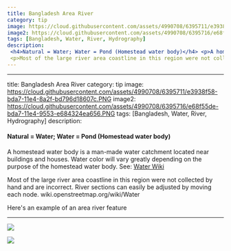 ```yaml
---
title: Bangladesh Area River
category: tip
image: https://cloud.githubusercontent.com/assets/4990708/6395711/e3938f58-bda7-11e4-8a2f-bd796d18607c.PNG
image2: https://cloud.githubusercontent.com/assets/4990708/6395716/e68f55de-bda7-11e4-9553-e684324ea656.PNG
tags: [Bangladesh, Water, River, Hydrography]
description:
 <h4>Natural = Water; Water = Pond (Homestead water body)</h4> <p>A homestead water body is a man-made water catchment located near buildings and houses. Water color will vary greatly depending on the purpose of the homestead water body. See: <a href="wiki.openstreetmap.org/wiki/Water">Water Wiki</a></p>
 <p>Most of the large river area coastline in this region were not collected by hand and are incorrect. River sections can easily be adjusted by moving each node. wiki.openstreetmap.org/wiki/Water</p> <p>Here's an example of an area river feature</p>
---
```

---
title: Bangladesh Area River
category: tip
image: https://cloud.githubusercontent.com/assets/4990708/6395711/e3938f58-bda7-11e4-8a2f-bd796d18607c.PNG
image2: https://cloud.githubusercontent.com/assets/4990708/6395716/e68f55de-bda7-11e4-9553-e684324ea656.PNG
tags: [Bangladesh, Water, River, Hydrography]
description:

 <h4>Natural = Water; Water = Pond (Homestead water body)</h4> <p>A homestead water body is a man-made water catchment located near buildings and houses. Water color will vary greatly depending on the purpose of the homestead water body. See: <a href="wiki.openstreetmap.org/wiki/Water">Water Wiki</a></p>
 <p>Most of the large river area coastline in this region were not collected by hand and are incorrect. River sections can easily be adjusted by moving each node. wiki.openstreetmap.org/wiki/Water</p>
 
 <p>Here's an example of an area river feature</p>
 
---
![](https://cloud.githubusercontent.com/assets/4990708/6395711/e3938f58-bda7-11e4-8a2f-bd796d18607c.PNG)
 
  
  
 ![](https://cloud.githubusercontent.com/assets/4990708/6395716/e68f55de-bda7-11e4-9553-e684324ea656.PNG)
